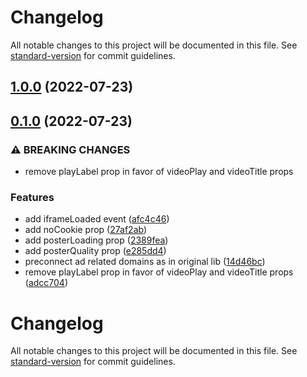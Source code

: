 # Changelog

All notable changes to this project will be documented in this file. See [standard-version](https://github.com/conventional-changelog/standard-version) for commit guidelines.

## [1.0.0](https://github.com/zamanruhy/svelte-lite-youtube-embed/compare/v0.1.0...v1.0.0) (2022-07-23)

## [0.1.0](https://github.com/zamanruhy/svelte-lite-youtube-embed/compare/v0.0.3...v0.1.0) (2022-07-23)


### ⚠ BREAKING CHANGES

* remove playLabel prop in favor of videoPlay and videoTitle props

### Features

* add iframeLoaded event ([afc4c46](https://github.com/zamanruhy/svelte-lite-youtube-embed/commit/afc4c4685ae9d619788c9c9ec24fdc1532d635e1))
* add noCookie prop ([27af2ab](https://github.com/zamanruhy/svelte-lite-youtube-embed/commit/27af2abfb57f0029e336d25f36bde84841642acc))
* add posterLoading prop ([2389fea](https://github.com/zamanruhy/svelte-lite-youtube-embed/commit/2389fea08fbb06221b59846b8ac5b1874d54b295))
* add posterQuality prop ([e285dd4](https://github.com/zamanruhy/svelte-lite-youtube-embed/commit/e285dd46364aa2714c13de077671af68296dad4c))
* preconnect ad related domains as in original lib ([14d46bc](https://github.com/zamanruhy/svelte-lite-youtube-embed/commit/14d46bcf47b0132f06cb737eaf730ae7eff035e5))
* remove playLabel prop in favor of videoPlay and videoTitle props ([adcc704](https://github.com/zamanruhy/svelte-lite-youtube-embed/commit/adcc7041df9cb4e08d5a4164e1ebcc5f69897840))

# Changelog

All notable changes to this project will be documented in this file. See [standard-version](https://github.com/conventional-changelog/standard-version) for commit guidelines.
